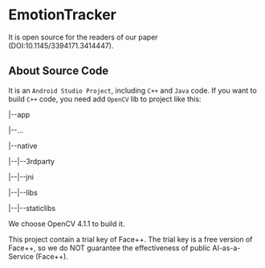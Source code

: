 # EmotionTracker

It is open source for the readers of our paper (DOI:10.1145/3394171.3414447).

## About Source Code

It is an `Android Studio Project`, including `C++` and `Java` code. If you want to build `C++` code, you need add `OpenCV` lib to project like this:

|--app

|--...

|--native
   
|--|--3rdparty
   
|--|--jni
   
|--|--libs
   
|--|--staticlibs

We choose OpenCV 4.1.1 to build it.

This project contain a trial key of Face++. The trial key is a free version of Face++, so we do NOT guarantee the effectiveness of public AI-as-a-Service (Face++).
